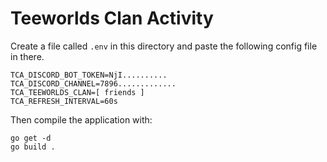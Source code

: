 # Teeworlds Clan Activity

Create a file called `.env` in this directory and paste the following config file in there.  

```env
TCA_DISCORD_BOT_TOKEN=NjI..........
TCA_DISCORD_CHANNEL=7896.............
TCA_TEEWORLDS_CLAN=[ friends ]
TCA_REFRESH_INTERVAL=60s
```

Then compile the application with:  

```shell
go get -d
go build .
```
